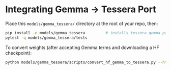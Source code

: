 # Integrating Gemma → Tessera Port

Place this `models/gemma_tessera/` directory at the root of your repo, then:

```bash
pip install -e models/gemma_tessera         # installs tessera_gemma package
pytest -q models/gemma_tessera/tests
```

To convert weights (after accepting Gemma terms and downloading a HF checkpoint):
```bash
python models/gemma_tessera/scripts/convert_hf_gemma_to_tessera.py --hf-id google/gemma-2-2b-it --out models/gemma_tessera/weights_tessera.pt
```
